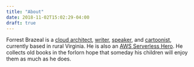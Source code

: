 ```yaml
---
title: "About"
date: 2018-11-02T15:02:29-04:00
draft: true
---
```


Forrest Brazeal is a [cloud architect](https://www.trek10.com/blog/author/forrest-brazeal/), [writer](http://www.isfdb.org/cgi-bin/ea.cgi?277782), [speaker](https://www.youtube.com/watch?v=FgiiakJoJCA), and [cartoonist](https://read.acloud.guru/acg-faas-and-furious-b9574b6675c5), currently based in rural Virginia. He is also an [AWS Serverless Hero](https://aws.amazon.com/developer/community/heroes/forrest-brazeal/). He collects old books in the forlorn hope that someday his children will enjoy them as much as he does.
